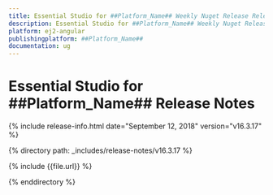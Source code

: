 ```yaml
---
title: Essential Studio for ##Platform_Name## Weekly Nuget Release Release Notes  
description: Essential Studio for ##Platform_Name## Weekly Nuget Release Release Notes  
platform: ej2-angular
publishingplatform: ##Platform_Name##
documentation: ug
---
```


# Essential Studio for  ##Platform_Name##  Release Notes  

{% include release-info.html date="September 12, 2018"   version="v16.3.17"  %} 

{% directory path: _includes/release-notes/v16.3.17 %}

{% include {{file.url}} %}

{% enddirectory %}
